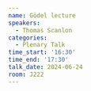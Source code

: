 ```yaml
---
name: Gödel lecture
speakers:
  - Thomas Scanlon
categories:
  - Plenary Talk
time_start: '16:30'
time_end: '17:30'
talk_date: 2024-06-24
room: J222
---
```

